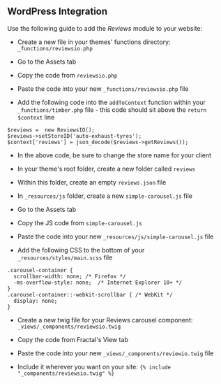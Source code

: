 ## WordPress Integration

Use the following guide to add the *Reviews* module to your website:

- Create a new file in your themes' functions directory: `_functions/reviewsio.php`

- Go to the Assets tab

- Copy the code from `reviewsio.php`

- Paste the code into your new `_functions/reviewsio.php` file

- Add the following code into the `addToContext` function within your `_functions/timber.php` file - this code should sit above the `return $context` line
```
$reviews =  new ReviewsIO();
$reviews->setStoreID('auto-exhaust-tyres');
$context['reviews'] = json_decode($reviews->getReviews());
```

- In the above code, be sure to change the store name for your client

- In your theme's root folder, create a new folder called `reviews` 

- Within this folder, create an empty `reviews.json` file

- In `_resources/js` folder, create a new `simple-carousel.js` file

- Go to the Assets tab

- Copy the JS code from `simple-carousel.js`

- Paste the code into your new `_resources/js/simple-carousel.js` file

- Add the following CSS to the bottom of your `_resources/styles/main.scss` file
```
.carousel-container {
  scrollbar-width: none; /* Firefox */
  -ms-overflow-style: none;  /* Internet Explorer 10+ */
}
.carousel-container::-webkit-scrollbar { /* WebKit */
  display: none;
}
```

- Create a new twig file for your Reviews carousel component: `_views/_components/reviewsio.twig`

- Copy the code from Fractal's View tab

- Paste the code into your new `_views/_components/reviewio.twig` file

- Include it wherever you want on your site: `{% include "_components/reviewsio.twig" %}`